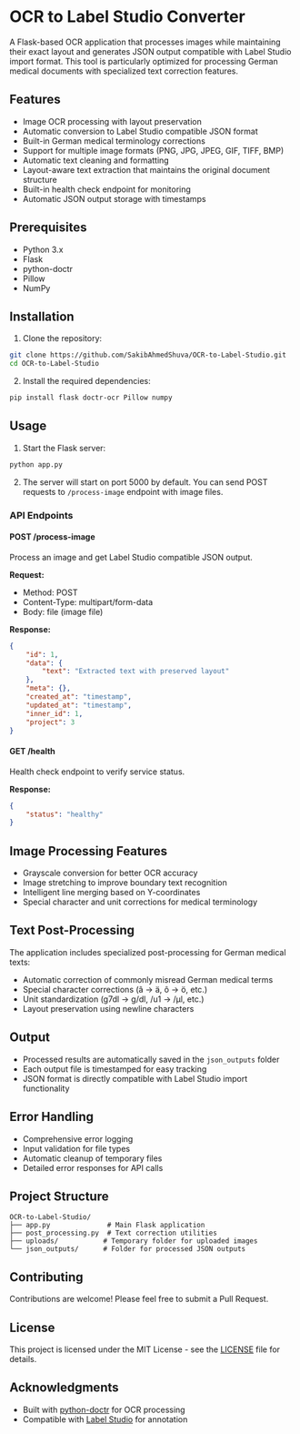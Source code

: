 # OCR to Label Studio Converter

A Flask-based OCR application that processes images while maintaining their exact layout and generates JSON output compatible with Label Studio import format. This tool is particularly optimized for processing German medical documents with specialized text correction features.

## Features

- Image OCR processing with layout preservation
- Automatic conversion to Label Studio compatible JSON format
- Built-in German medical terminology corrections
- Support for multiple image formats (PNG, JPG, JPEG, GIF, TIFF, BMP)
- Automatic text cleaning and formatting
- Layout-aware text extraction that maintains the original document structure
- Built-in health check endpoint for monitoring
- Automatic JSON output storage with timestamps

## Prerequisites

- Python 3.x
- Flask
- python-doctr
- Pillow
- NumPy

## Installation

1. Clone the repository:
```bash
git clone https://github.com/SakibAhmedShuva/OCR-to-Label-Studio.git
cd OCR-to-Label-Studio
```

2. Install the required dependencies:
```bash
pip install flask doctr-ocr Pillow numpy
```

## Usage

1. Start the Flask server:
```bash
python app.py
```

2. The server will start on port 5000 by default. You can send POST requests to `/process-image` endpoint with image files.

### API Endpoints

#### POST /process-image
Process an image and get Label Studio compatible JSON output.

**Request:**
- Method: POST
- Content-Type: multipart/form-data
- Body: file (image file)

**Response:**
```json
{
    "id": 1,
    "data": {
        "text": "Extracted text with preserved layout"
    },
    "meta": {},
    "created_at": "timestamp",
    "updated_at": "timestamp",
    "inner_id": 1,
    "project": 3
}
```

#### GET /health
Health check endpoint to verify service status.

**Response:**
```json
{
    "status": "healthy"
}
```

## Image Processing Features

- Grayscale conversion for better OCR accuracy
- Image stretching to improve boundary text recognition
- Intelligent line merging based on Y-coordinates
- Special character and unit corrections for medical terminology

## Text Post-Processing

The application includes specialized post-processing for German medical texts:
- Automatic correction of commonly misread German medical terms
- Special character corrections (â → ä, ô → ö, etc.)
- Unit standardization (g7dl → g/dl, /u1 → /µl, etc.)
- Layout preservation using newline characters

## Output

- Processed results are automatically saved in the `json_outputs` folder
- Each output file is timestamped for easy tracking
- JSON format is directly compatible with Label Studio import functionality

## Error Handling

- Comprehensive error logging
- Input validation for file types
- Automatic cleanup of temporary files
- Detailed error responses for API calls

## Project Structure

```
OCR-to-Label-Studio/
├── app.py              # Main Flask application
├── post_processing.py  # Text correction utilities
├── uploads/           # Temporary folder for uploaded images
└── json_outputs/      # Folder for processed JSON outputs
```

## Contributing

Contributions are welcome! Please feel free to submit a Pull Request.

## License

This project is licensed under the MIT License - see the [LICENSE](LICENSE) file for details.

## Acknowledgments

- Built with [python-doctr](https://github.com/mindee/doctr) for OCR processing
- Compatible with [Label Studio](https://labelstud.io/) for annotation
